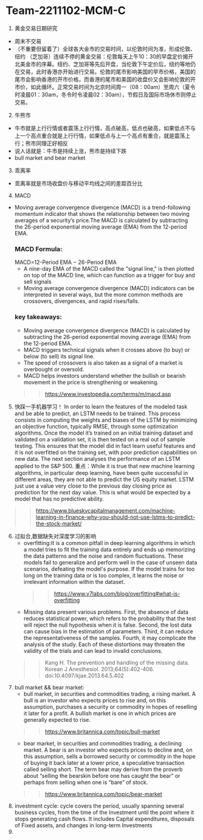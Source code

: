 # Team-2211102-MCM-C

1. 黄金交易日期研究
- 周末不交易
- （不重要但留着了）全球各大金市的交易时间，以伦敦时间为准，形成伦敦、纽约 （芝加哥）连续不停的黄金交易：伦敦每天上午10：30的早盘定价揭开北美金市的序幕。纽约、芝加哥等先后开盘，当伦敦下午定价后，纽约等地仍在交易，此时香港亦开始进行交易。伦敦的尾市影响美国的早市价格，美国的尾市会影响香港的开市价格，而香港的尾市和美国的收盘价又会影响伦敦的开市价，如此循环。正常交易时间为北京时间周一（08：00am）至周六（夏令时凌晨01：30am，冬令时令凌晨02：30am），节假日及国际市场休市则停止交易。
2. 牛熊市
- 牛市就是上行行情或者震荡上行行情，高点破高，低点也破高，如果低点不与上一个高点重合就是上行行情，如果低点与上一个高点有重合，就是震荡上行；熊市同理正好相反
- 说人话就是：牛市是持续上涨，熊市是持续下跌
- bull market and bear market
3. 乖离率
- 乖离率就是市场收盘价与移动平均线之间的差距百分比
4. MACD
- Moving average convergence divergence (MACD) is a trend-following momentum indicator that shows the relationship between two moving averages of a security’s price.The MACD is calculated by subtracting the 26-period exponential moving average (EMA) from the 12-period EMA.
  ### MACD Formula:
  MACD=12-Period EMA − 26-Period EMA
  - A nine-day EMA of the MACD called the "signal line," is then plotted on top of the MACD line, which can function as a trigger for buy and sell signals
  - Moving average convergence divergence (MACD) indicators can be interpreted in several ways, but the more common methods are crossovers, divergences, and rapid rises/falls.
  ### key takeaways:
  - Moving average convergence divergence (MACD) is calculated by subtracting the 26-period exponential moving average (EMA) from the 12-period EMA.
  - MACD triggers technical signals when it crosses above (to buy) or below (to sell) its signal line.
  - The speed of crossovers is also taken as a signal of a market is overbought or oversold.
  - MACD helps investors understand whether the bullish or bearish movement in the price is strengthening or weakening.
  >>https://www.investopedia.com/terms/m/macd.asp
5. 快踩一手机器学习！
  In order to learn the features of the modeled task and be able to predict, an LSTM needs to be trained. This process consists in computing the weights and biases of the LSTM by minimizing an objective function, typically RMSE, through some optimization algorithms. Once the model it’s trained on an initial training dataset and validated on a validation set, it is then tested on a real out of sample testing. This ensures that the model did in fact learn useful features and it is not overfitted on the training set, with poor prediction capabilities on new data. The next section analyses the performance of an LSTM applied to the S&P 500.
  重点：While it is true that new machine learning algorithms, in particular deep learning, have been quite successful in different areas, they are not able to predict the US equity market. LSTM just use a value very close to the previous day closing price as prediction for the next day value. This is what would be expected by a model that has no predictive ability.
  >>https://www.blueskycapitalmanagement.com/machine-learning-in-finance-why-you-should-not-use-lstms-to-predict-the-stock-market/
6. 过拟合,数据缺失对深度学习的影响
   - overfitting:It is a common pitfall in deep learning algorithms in which a model tries to fit the training data entirely and ends up memorizing the data patterns and the noise and random fluctuations. These models fail to generalize and perform well in the case of unseen data scenarios, defeating the model's purpose. If the model trains for too long on the training data or is too complex, it learns the noise or irrelevant information within the dataset.
     >>https://www.v7labs.com/blog/overfitting#what-is-overfitting
   - Missing data present various problems. First, the absence of data reduces statistical power, which refers to the probability that the test will reject the null hypothesis when it is false. Second, the lost data can cause bias in the estimation of parameters. Third, it can reduce the representativeness of the samples. Fourth, it may complicate the analysis of the study. Each of these distortions may threaten the validity of the trials and can lead to invalid conclusions.
   >>Kang H. The prevention and handling of the missing data. Korean J Anesthesiol. 2013;64(5):402-406. doi:10.4097/kjae.2013.64.5.402
7. bull market && bear market:
   - bull market, in securities and commodities trading, a rising market. A bull is an investor who expects prices to rise and, on this assumption, purchases a security or commodity in hopes of reselling it later for a profit. A bullish market is one in which prices are generally expected to rise. 
   >>https://www.britannica.com/topic/bull-market
   - bear market, in securities and commodities trading, a declining market. A bear is an investor who expects prices to decline and, on this assumption, sells a borrowed security or commodity in the hope of buying it back later at a lower price, a speculative transaction called selling short. The term bear may derive from the proverb about “selling the bearskin before one has caught the bear” or perhaps from selling when one is “bare” of stock.
   >>https://www.britannica.com/topic/bear-market 
8. investment cycle:
   cycle covers the period, usually spanning several business cycles, from the time of the Investment until the point where it stops generating cash flows. It includes Capital expenditures, disposals of Fixed assets, and changes in long-term Investments
9. 
